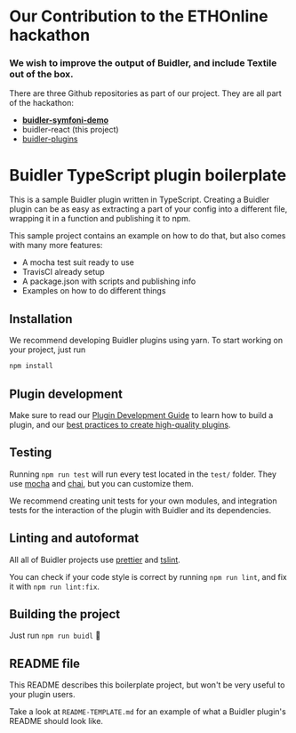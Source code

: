 Our Contribution to the ETHOnline hackathon
=========================================

### We wish to improve the output of Buidler, and include Textile out of the box.

There are three Github repositories as part of our project. They are all part of the hackathon:

* [**buidler-symfoni-demo**](https://github.com/symfoni/buidler-symfoni-demo)
* buidler-react (this project)
* [buidler-plugins](https://github.com/symfoni/buidler-plugins)


# Buidler TypeScript plugin boilerplate

This is a sample Buidler plugin written in TypeScript. Creating a Buidler plugin
can be as easy as extracting a part of your config into a different file, 
wrapping it in a function and publishing it to npm.

This sample project contains an example on how to do that, but also comes with 
many more features:

- A mocha test suit ready to use
- TravisCI already setup
- A package.json with scripts and publishing info
- Examples on how to do different things

## Installation

We recommend developing Buidler plugins using yarn. To start working on your 
project, just run

```bash
npm install
```

## Plugin development

Make sure to read our [Plugin Development Guide](https://buidler.dev/guides/create-plugin.html) 
to learn how to build a plugin, and our 
[best practices to create high-quality plugins](https://buidler.dev/documentation/#plugin-development-best-practices).

## Testing

Running `npm run test` will run every test located in the `test/` folder. They 
use [mocha](https://mochajs.org) and [chai](https://www.chaijs.com/), 
but you can customize them.

We recommend creating unit tests for your own modules, and integration tests for 
the interaction of the plugin with Buidler and its dependencies.

## Linting and autoformat

All all of Buidler projects use [prettier](https://prettier.io/) and 
[tslint](https://palantir.github.io/tslint/).

You can check if your code style is correct by running `npm run lint`, and fix 
it with `npm run lint:fix`.

## Building the project

Just run `npm run buidl` ️👷‍

## README file

This README describes this boilerplate project, but won't be very useful to your
plugin users.

Take a look at `README-TEMPLATE.md` for an example of what a Buidler plugin's
README should look like.
